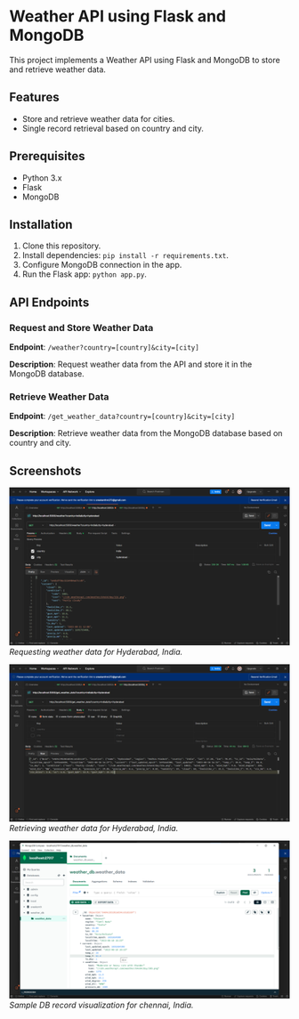 
# Weather API using Flask and MongoDB

This project implements a Weather API using Flask and MongoDB to store and retrieve weather data.

## Features

- Store and retrieve weather data for cities.
- Single record retrieval based on country and city.

## Prerequisites

- Python 3.x
- Flask
- MongoDB

## Installation

1. Clone this repository.
2. Install dependencies: `pip install -r requirements.txt`.
3. Configure MongoDB connection in the app.
4. Run the Flask app: `python app.py`.

## API Endpoints

### Request and Store Weather Data

**Endpoint**: `/weather?country=[country]&city=[city]`

**Description**: Request weather data from the API and store it in the MongoDB database.

### Retrieve Weather Data

**Endpoint**: `/get_weather_data?country=[country]&city=[city]`

**Description**: Retrieve weather data from the MongoDB database based on country and city.

## Screenshots

![Screenshot 1](/Assignment_3/output/Weather%20API%20request%20%20call.png)
*Requesting weather data for Hyderabad, India.*

![Screenshot 1](/Assignment_3/output/Retrieving%20Data%20from%20mongodb.png)
*Retrieving weather data for Hyderabad, India.*

![Screenshot 1](/Assignment_3/output/sample%20record%20visualization.png)
*Sample DB record visualization for chennai, India.*

